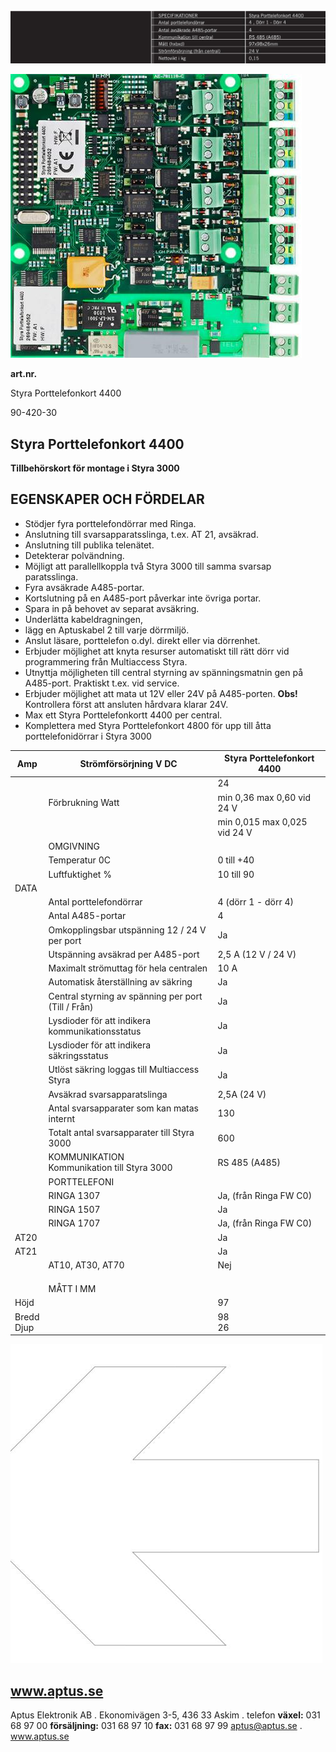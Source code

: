 ![](_page_0_Picture_0.jpeg)

![](_page_0_Picture_1.jpeg)

**art.nr.**

Styra Porttelefonkort 4400

90-420-30

## **Styra Porttelefonkort 4400**

**Tillbehörskort för montage i Styra 3000** 

## **EGENSKAPER OCH FÖRDELAR**

- Stödjer fyra porttelefondörrar med Ringa.
- Anslutning till svarsapparatsslinga, t.ex. AT 21, avsäkrad.
- Anslutning till publika telenätet.
- Detekterar polvändning.
- Möjligt att parallellkoppla två Styra 3000 till samma svarsap paratsslinga.
- Fyra avsäkrade A485-portar.
- Kortslutning på en A485-port påverkar inte övriga portar.
- Spara in på behovet av separat avsäkring.
- Underlätta kabeldragningen,
- lägg en Aptuskabel 2 till varje dörrmiljö.
- Anslut läsare, porttelefon o.dyl. direkt eller via dörrenhet.
- Erbjuder möjlighet att knyta resurser automatiskt till rätt dörr vid programmering från Multiaccess Styra.
- Utnyttja möjligheten till central styrning av spänningsmatnin gen på A485-port. Praktiskt t.ex. vid service.
- Erbjuder möjlighet att mata ut 12V eller 24V på A485-porten. **Obs!** Kontrollera först att ansluten hårdvara klarar 24V.
- Max ett Styra Porttelefonkortt 4400 per central.
- Komplettera med Styra Porttelefonkort 4800 för upp till åtta porttelefonidörrar i Styra 3000

| Amp           | Strömförsörjning V DC                               | Styra Porttelefonkort 4400   |
|---------------|-----------------------------------------------------|------------------------------|
|               |                                                     | 24                           |
|               | Förbrukning Watt                                    | min 0,36 max 0,60 vid 24 V   |
|               |                                                     | min 0,015 max 0,025 vid 24 V |
|               | OMGIVNING                                           |                              |
|               | Temperatur 0C                                       | 0 till +40                   |
|               | Luftfuktighet %                                     | 10 till 90                   |
| DATA          |                                                     |                              |
|               | Antal porttelefondörrar                             | 4 (dörr 1 - dörr 4)          |
|               | Antal A485-portar                                   | 4                            |
|               | Omkopplingsbar utspänning 12 / 24 V per port        | Ja                           |
|               | Utspänning avsäkrad per A485-port                   | 2,5 A (12 V / 24 V)          |
|               | Maximalt strömuttag för hela centralen              | 10 A                         |
|               | Automatisk återställning av säkring                 | Ja                           |
|               | Central styrning av spänning per port (Till / Från) | Ja                           |
|               | Lysdioder för att indikera kommunikationsstatus     | Ja                           |
|               | Lysdioder för att indikera säkringsstatus           | Ja                           |
|               | Utlöst säkring loggas till Multiaccess Styra        | Ja                           |
|               | Avsäkrad svarsapparatslinga                         | 2,5A (24 V)                  |
|               | Antal svarsapparater som kan matas internt          | 130                          |
|               | Totalt antal svarsapparater till Styra 3000         | 600                          |
|               | KOMMUNIKATION<br>Kommunikation till Styra 3000      | RS 485 (A485)                |
|               | PORTTELEFONI                                        |                              |
|               | RINGA 1307                                          | Ja, (från Ringa FW C0)       |
|               | RINGA 1507                                          | Ja                           |
|               | RINGA 1707                                          | Ja, (från Ringa FW C0)       |
| AT20          |                                                     | Ja                           |
| AT21          |                                                     | Ja                           |
|               | AT10, AT30, AT70                                    | Nej                          |
|               |                                                     |                              |
|               |                                                     |                              |
|               |                                                     |                              |
|               | MÅTT I MM                                           |                              |
| Höjd          |                                                     | 97                           |
| Bredd<br>Djup |                                                     | 98<br>26                     |

![](_page_1_Picture_1.jpeg)

## **www.aptus.se**

Aptus Elektronik AB . Ekonomivägen 3-5, 436 33 Askim . telefon **växel:** 031 68 97 00 **försäljning:** 031 68 97 10 **fax:** 031 68 97 99 aptus@aptus.se . www.aptus.se